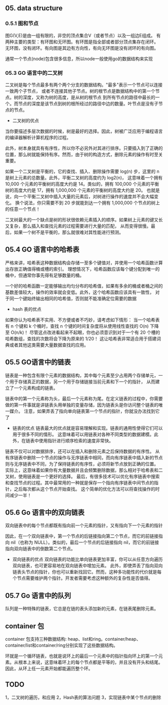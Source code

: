 ## 05. data structure

### 0.5.1 图和节点

图G(V,E)是由一组有限的，非空的顶点集合V（或者节点）以及一组边E组成。
有两种主要的类型：有环图和无环图。有环图是指全部或者部分顶点集存在闭环。
无环图，没有闭环。有向图是其边有方向性，有向无环图是没有闭环的有向图。

通常一个节点(node)包含很多信息，所以node一般使用go的数据结构来实现

### 05.3 GO 语言中的二叉树

二叉树是每个节点最多有两个两个分支的数据结构。"最多"表示一个节点可以连接一致两个子节点，
或者不连接其他子节点。树的根节点是数据结构中的第一个节点。树的深度，又称为树的高度，是从树的根节点
到所有节点的路径中最长的一个。而节点的深度是该节点到树的根所经过的路径中边的数量。叶节点是没有子节点的节点。

* 二叉树的优点

当你要描述多层次数据的时候，树是最好的选择。因此，树被广泛应用于编程语言的编译器解析计算机程序的过程。

此外，树本身就具有有序性，所以你不必另外对其进行排序。只要插入到了正确的位置，那么树就能保持有序。然而，由于树的构造方式，删除元素的操作有时至关重要。

如果一个二叉树是平衡的，它的查找、插入、删除操作需要 log(n) 步，这里的 n 是树上元素的总数量。此外，平衡二叉树的高度约为 log2(n)，
这意味着一个拥有 10,000 个元素的平衡树的高度大约是 14。类似的，拥有 100,000 个元素的平衡树的高度大约是 17，拥有 1,000,000 个元素的平衡树的高度大约是 20。
也就是说，向一个平衡二叉树中插入大量的元素后，对树进行操作的速度并不会大幅变化。
换个说法，你只需要不到 20 步就能到达一个拥有 1,000,000 个节点的树上的任意一个节点！


二叉树最大的一个缺点是树的形状很依赖元素插入的顺序。如果树上元素的键又长又复杂，那么插入和查找元素的过程需要进行大量的匹配，
从而变得很慢。最后，如果一个树不是平衡的，那么就很难对其性能进行预测。


## 05.4 GO 语言中的哈希表

严格来讲，哈希表这种数据结构会存储一至多个键值对，并使用一个哈希函数计算出存放正确值得桶或槽的索引。
理想情况下，哈希函数应该每个键分配到唯一的桶中，但通常你事先得有足够数量的桶。

一个好的哈希函数一定能够输出均匀分布的哈希值，如果有多余的桶或者桶之间的基数差值较大，操作的效率就会变低。此外，这个哈希函数应该具有一致性，
对于同一个键始终输出相同的哈希值，否则就不能准确定位需要的数据

* hash 表的优点

如果你认为哈希表不实用、不方便或者不巧妙，请考虑如下情形：
当一个哈希表有 n 个键和 k 个桶时，查找 n 个键的时间复杂度将从使用线性查找的 O(n) 下降至 O(n/k)！
尽管这点改进看起来不起眼，你也必须意识到对于一个有 20 个槽的哈希数组，查找的次数将会下降为原来的 1/20！
这让哈希表非常适合用于搭建词典或者其他这类需要大量数据查找的应用。

## 05.5 GO语言中的链表

链表是一种包含有限个元素的数据结构，其中每个元素至少占用两个存储单元，一个用于存储真正的数据，另一个用于存储链接当前元素和下一个的指针，
从而建立了一个元素构成的链表。

链表中的第一个元素称为头，最后一个元素称为尾。在定义链表的过程中，你需要做的第一件事就是讲链表头用单独的变量存储，因为链表头是你访问整个链表的唯一媒介。
注意，如果弄丢了指向单向链表第一个节点的指针，你就没办法找到它了

* 链表的优点
链表最大的优点就是容易理解和实现。链表的通用性使得它们可以用于很多不同的情形。
这意味着可以用链表对各种不同类型的数据建模。此外，在链表中使用指针进行顺序检索的速度非常快。

链表不仅可以对数据排序，还可以在插入和删除元素之后保持数据的有序性。
从有序链表中删除一个节点的操作与无序链表中相同，而向有序链表中插入新的节点则与无序链表中不同，为了保持链表的有序性，必须将新节点放到正确的位置。
实际上，这意味着如果你有大量数据并且会频繁删除数据，那么相对于哈希表和二叉树，使用链表是一个更好的选择。
最后，有很多技术可以优化有序链表中搜索和查找节点的过程。其中最常用的一种就是保存一个指向有序链表中间节点的指针，之后每次都从这个节点开始查找。
这个简单的优化方法可以将查找操作的时间减少一半！

## 05.6 Go 语言中的双向链表

双向链表中的每个节点都既有指向前一个元素的指针，又有指向下一个元素的指针

因此，在一个双向链表中，第一个节点的后链接指向第二个节点，而它的前链接指向 nil（也称为 NULL）。类似的，最后一个节点的后链接指向 nil，而它的前链接指向双向链表中的倒数第二个节点。

* 双向链表的优点
双向链表的功能比单向链表更加丰富，你可以从任意方向遍历双向链表，也可更容易地在双向链表中增加元素。
此外，即使弄丢了指向双向链表头节点的指针，你也可以重新找回它。然而，这种多功能性的代价就是每个节点需要维护两个指针。开发者需要考虑这种额外的复杂性是否值得。

## 05.7 Go 语言中的队列

队列是一种特殊的链表，它总是在链的表头添加新的元素，在链表尾删除元素。

## container 包
container 包支持三种数据结构: heap、list和ring。container/heap、container/list和container/ring分别实现了这些数据结构。

环就是一个循环链表，也就是说环上的最后一个元素中的指针指向环上的第一个元素。从根本上来说，这意味着环上的每个节点都是平等的，并且没有开头和结尾。因此，从环上任一元素开始都能遍历整个环。

## TODO

1，二叉树的遍历，和应用
2，Hash表的算法问题
3，实现链表中某个节点的删除